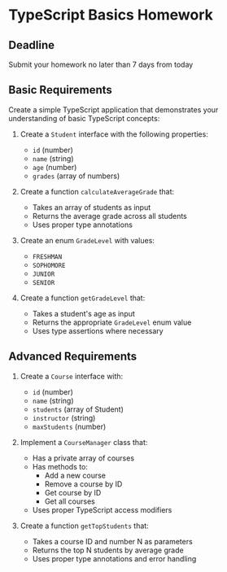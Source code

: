 # TypeScript Basics Homework

## Deadline

Submit your homework no later than 7 days from today

## Basic Requirements

Create a simple TypeScript application that demonstrates your understanding of basic TypeScript concepts:

1. Create a `Student` interface with the following properties:

   - `id` (number)
   - `name` (string)
   - `age` (number)
   - `grades` (array of numbers)

2. Create a function `calculateAverageGrade` that:

   - Takes an array of students as input
   - Returns the average grade across all students
   - Uses proper type annotations

3. Create an enum `GradeLevel` with values:

   - `FRESHMAN`
   - `SOPHOMORE`
   - `JUNIOR`
   - `SENIOR`

4. Create a function `getGradeLevel` that:
   - Takes a student's age as input
   - Returns the appropriate `GradeLevel` enum value
   - Uses type assertions where necessary

## Advanced Requirements

1. Create a `Course` interface with:

   - `id` (number)
   - `name` (string)
   - `students` (array of Student)
   - `instructor` (string)
   - `maxStudents` (number)

2. Implement a `CourseManager` class that:

   - Has a private array of courses
   - Has methods to:
     - Add a new course
     - Remove a course by ID
     - Get course by ID
     - Get all courses
   - Uses proper TypeScript access modifiers

3. Create a function `getTopStudents` that:
   - Takes a course ID and number N as parameters
   - Returns the top N students by average grade
   - Uses proper type annotations and error handling